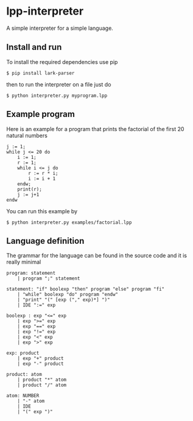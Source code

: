 # lpp-interpreter
A simple interpreter for a simple language.

## Install and run
To install the required dependencies use pip
```
$ pip install lark-parser
```
then to run the interpreter on a file just do
```
$ python interpreter.py myprogram.lpp
```

## Example program
Here is an example for a program that prints the factorial of the first 20 natural numbers
```
j := 1;
while j <= 20 do
    i := 1;
    r := 1;
    while i <= j do
        r := r * i;
        i := i + 1
    endw;
    print(r);
    j := j+1
endw
```

You can run this example by
```
$ python interpreter.py examples/factorial.lpp
```

## Language definition
The grammar for the language can be found in the source code and it is really minimal
```
program: statement
    | program ";" statement

statement: "if" boolexp "then" program "else" program "fi"
    | "while" boolexp "do" program "endw"
    | "print" "(" [exp ("," exp)*] ")"
    | IDE ":=" exp

boolexp : exp "<=" exp
    | exp ">=" exp
    | exp "==" exp
    | exp "!=" exp
    | exp "<" exp
    | exp ">" exp

exp: product
    | exp "+" product
    | exp "-" product

product: atom
    | product "*" atom
    | product "/" atom

atom: NUMBER
    | "-" atom
    | IDE
    | "(" exp ")"
```
